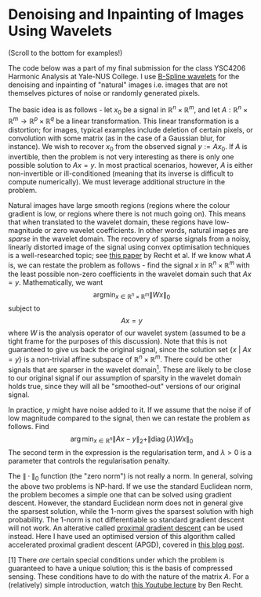 Denoising and Inpainting of Images Using Wavelets
=================================================

(Scroll to the bottom for examples!)

The code below was a part of my final submission for the class YSC4206 Harmonic Analysis at Yale-NUS College. I use [B-Spline wavelets](https://en.wikipedia.org/wiki/Spline_wavelet) for the denoising and inpainting of "natural" images i.e. images that are not themselves pictures of noise or randomly generated pixels. 

The basic idea is as follows - let $x_0$ be a signal in $\mathbb{R}^n \times \mathbb{R}^m$, and let $A: \mathbb{R}^n \times \mathbb{R}^m \to \mathbb{R}^p \times \mathbb{R}^q$ be a linear transformation. This linear transformation is a distortion; for images, typical examples include deletion of certain pixels, or convolution with some matrix (as in the case of a Gaussian blur, for instance). We wish to recover $x_0$ from the observed signal $y := Ax_0$. If $A$ is invertible, then the problem is not very interesting as there is only one possible solution to $Ax = y$. In most practical scenarios, however, $A$ is either non-invertible or ill-conditioned (meaning that its inverse is difficult to compute numerically). We must leverage additional structure in the problem. 

Natural images have large smooth regions (regions where the colour gradient is low, or regions where there is not much going on). This means that when translated to the wavelet domain, these regions have low-magnitude or zero wavelet coefficients. In other words, natural images are *sparse* in the wavelet domain. The recovery of sparse signals from a noisy, linearly distorted image of the signal using convex optimisation techniques is a well-researched topic; see [this paper](https://arxiv.org/abs/1012.0621) by Recht et al. If we know what $A$ is, we can restate the problem as follows - find the signal $x$ in $\mathbb{R}^n \times \mathbb{R}^m$ with the least possible non-zero coefficients in the wavelet domain such that $Ax=y$. Mathematically, we want $$\operatorname{argmin}_{x \in \mathbb{R}^n \times \mathbb{R}^m} \|Wx\|_0$$ subject to $$Ax = y$$ where $W$ is the analysis operator of our wavelet system (assumed to be a tight frame for the purposes of this discussion). Note that this is not guaranteed to give us back the original signal, since the solution set $\{x\ |\ Ax = y \}$ is a non-trivial affine subspace of $\mathbb{R}^n \times \mathbb{R}^m$. There could be other signals that are sparser in the wavelet domain[<sup>1</sup>](#1). These are likely to be close to our original signal if our assumption of sparsity in the wavelet domain holds true, since they will all be "smoothed-out" versions of our original signal.

In practice, $y$ might have noise added to it. If we assume that the noise if of low magnitude compared to the signal, then we can restate the problem as follows. Find $$\arg \min_{x \in \mathbb{R}^n} \|Ax - y\|_2 + \|\operatorname{diag}(\lambda)Wx\|_0$$ The second term in the expression is the regularisation term, and $\lambda > 0$ is a parameter that controls the regularisation penalty. 

The $\| \cdot \|_0$ function (the "zero norm") is not really a norm. In general, solving the above two problems is NP-hard. If we use the standard Euclidean norm, the problem becomes a simple one that can be solved using gradient descent. However, the standard Euclidean norm does not in general give the sparsest solution, while the 1-norm gives the sparsest solution with high probability. The 1-norm is not differentiable so standard gradient descent will not work. An alterative called [proximal gradient descent](https://en.wikipedia.org/wiki/Proximal_gradient_method) can be used instead. Here I have used an optimised version of this algorithm called accelerated proximal gradient descent (APGD), covered in [this blog post](https://blogs.princeton.edu/imabandit/2013/04/01/acceleratedgradientdescent/). 

<a name="1"> </a>[1] There *are* certain special conditions under which the problem is guaranteed to have a unique solution; this is the basis of compressed sensing. These conditions have to do with the nature of the matrix $A$. For a (relatively) simple introduction, watch [this Youtube lecture](https://www.youtube.com/watch?v=6ZNLGTfbo7g) by Ben Recht. 
